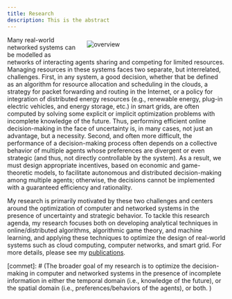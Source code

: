 ```yaml
---
title: Research
description: This is the abstract
---
```


<a id="research_overview"></a>

<img src="/img/overview.png" style="max-width:30%; min-width:300px; float: right; margin:10px 20px" alt="overview"/>


Many real-world networked systems can be modelled as networks of interacting agents sharing and competing for limited resources. Managing resources in these systems faces two separate, but interrelated, challenges. First, in any system, a good decision, whether that be defined as an algorithm for resource allocation and scheduling in the clouds, a strategy for packet forwarding and routing in the Internet, or a policy for integration of distributed energy resources (e.g., renewable energy, plug-in electric vehicles, and energy storage, etc.) in smart grids, are often computed by solving some explicit or implicit optimization problems with incomplete knowledge of the future. Thus,  performing efficient online decision-making in the face of uncertainty is, in many cases, not just an advantage, but a necessity. Second, and often more difficult, the performance of a decision-making process often depends on a collective behavior of multiple agents whose preferences are divergent or even strategic (and thus, not directly controllable by the system). As a result, we must design appropriate incentives, based on economic and game-theoretic models, to facilitate autonomous  and distributed decision-making among multiple agents; otherwise, the  decisions cannot be implemented with a guaranteed efficiency and rationality. 


My research is primarily motivated by these two challenges and centers around the optimization of computer and networked systems in the presence of uncertainty and strategic behavior. To tackle this research agenda, my research focuses both on developing analytical techniques in online/distributed algorithms, algorithmic game theory, and machine learning, and applying these techniques to optimize the design of real-world systems such as cloud computing, computer networks, and smart grid. For more details, please see my [publications](/publications). 



[commet]: # (The broader goal of my research is to optimize the decision-making in computer and networked systems in the presence of incomplete information in either the temporal domain (i.e., knowledge of the future), or the spatial domain (i.e., preferences/behaviors of the agents), or both.  ) 


[comment]: # (I believe that solutions to alleviate or resolve these research challenges provide insights into how to tackle many societal challenges such as computing efficiency, cyber security, energy sustainability, traffic congestion, and climate change, etc. e.g., random job arrivals in cloud computing or volatile renewable energy generation in energy systems. The design of economic incentives, termed as mechanism design, sits at the intersection of artificial intelligence and economics, and has led to transformative applications in various domains such as online advertising and on-demand service platforms. My research)

[comment]: # (For examples, how incentives influence the behavior of self-interested agents, and thus the peformance of online decisions? how online decisions influence the outcome of incentives if there exist zero knowledge of future information? )
